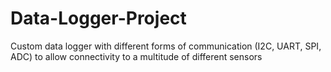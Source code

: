 # Data-Logger-Project
Custom data logger with different forms of communication (I2C, UART, SPI, ADC) to allow connectivity to a multitude of different sensors
